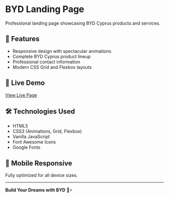 # BYD Landing Page

Professional landing page showcasing BYD Cyprus products and services.

## 🌟 Features
- Responsive design with spectacular animations
- Complete BYD Cyprus product lineup
- Professional contact information
- Modern CSS Grid and Flexbox layouts

## 🚀 Live Demo
[View Live Page](https://yourusername.github.io/byd-landing-page/)

## 🛠️ Technologies Used
- HTML5
- CSS3 (Animations, Grid, Flexbox)
- Vanilla JavaScript
- Font Awesome Icons
- Google Fonts

## 📱 Mobile Responsive
Fully optimized for all device sizes.

---
**Build Your Dreams with BYD** 🚗⚡

